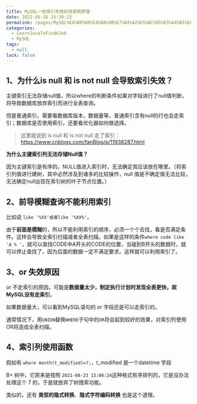 ```yaml
---
title: MySQL一些索引失效的场景和原理
date: 2022-05-26 15:39:23
permalink: /pages/MySQL%E4%B8%80%E4%BA%9B%E7%B4%A2%E5%BC%95%E5%A4%B1%E6%95%88%E7%9A%84%E5%9C%BA%E6%99%AF%E5%92%8C%E5%8E%9F%E7%90%86
categories: 
  - LearnJavaToFindAJob
  - MySQL
tags: 
  - null
lock: false
---
```

## 1、为什么is null 和 is not null 会导致索引失效？

主键索引无法存储null值，所以where的判断条件如果对字段进行了null值判断，将导致数据库放弃索引而进行全表查询。

但是普通索引，需要看数据库版本，数据量等，普通索引含有null的行也会走索引；数据库是否使用索引，还要看优化器如何做选择。

> 这里就说到 is null 和 is not null 走了索引：https://www.cnblogs.com/fanBlog/p/11938287.html

**为什么主键索引列无法存储Null值？**

因为主键索引是有序的。NULL值进入索引时，无法确定其应该放在哪里。（将索引列值进行建树，其中必然涉及到诸多的比较操作，null 值是不确定值无法比较，无法确定null出现在索引树的叶子节点位置。）



## 2、前导模糊查询不能利用索引

比如说 `like '%XX'或者like '%XX%'`，

由于**前面是模糊**的，所以不能利用索引的顺序，必须一个个去找，看是否满足条件。这样会导致全索引扫描或者全表扫描。如果是这样的条件`where code like 'A % '`，就可以查找CODE中A开头的CODE的位置，当碰到B开头的数据时，就可以停止查找了，因为后面的数据一定不满足要求。这样就可以利用索引了。





## 3、or 失效原因

or 不走索引的原因，可能是**数据量太少，制定执行计划时发现全表更快，故MySQL没有走索引**。

如果数据量大，可以看到MySQL语句的 or 字段还是可以走索引的。

通常情况下，用`UNION`替换`WHERE`子句中的`OR`将会起到较好的效果，对索引列使用OR将造成全表扫描。



## 4、索引列使用函数

假如有 `where month(t_modified)=7;`，t_modified 是一个datetime 字段

B+ 树中，它原来是按照 `2021-08-23 15:06:24`这种格式有序排列的，它是没办法处理这个 7 的，于是就放弃了树搜索功能。

类似的，还有 **类型的隐式转换**、**隐式字符编码转换** 也是这个道理。

